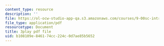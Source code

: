 ```yaml
---
content_type: resource
description: ''
file: https://ol-ocw-studio-app-qa.s3.amazonaws.com/courses/9-00sc-introduction-to-psychology-fall-2011/b108109e846174cc224c0d7ae85b5652_kD3CswjYb2E.pdf
file_type: application/pdf
resourcetype: Document
title: 3play pdf file
uid: b108109e-8461-74cc-224c-0d7ae85b5652
---
```

